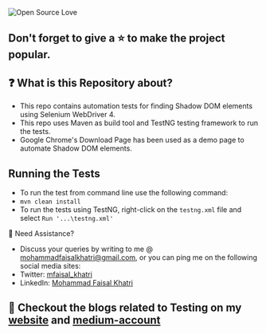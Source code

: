 ![Open Source Love](https://badges.frapsoft.com/os/v1/open-source.svg?v=103)

## Don't forget to give a :star: to make the project popular.

## :question: What is this Repository about?

- This repo contains automation tests for finding Shadow DOM elements using Selenium WebDriver 4.
- This repo uses Maven as build tool and TestNG testing framework to run the tests.
- Google Chrome's Download Page has been used as a demo page to automate Shadow DOM elements.

## Running the Tests
- To run the test from command line use the following command:
- `mvn clean install`
- To run the tests using TestNG, right-click on the `testng.xml` file and select `Run '...\testng.xml'` 

🧬 Need Assistance?

- Discuss your queries by writing to me @ [mohammadfaisalkhatri@gmail.com][mail], or you can ping me on the following
  social media sites:
- Twitter: [mfaisal_khatri][twitter]
- LinkedIn: [Mohammad Faisal Khatri][linkedin]

## :thought_balloon: Checkout the blogs related to Testing on my [website][] and [medium-account][medium]

[mail]: mohammadfaisalkhatri@gmail.com

[linkedin]: https://www.linkedin.com/in/faisalkhatri/

[twitter]: https://twitter.com/mfaisal_khatri

[lambdawebsite]:https://www.lambdatest.com/

[the-internet]: http://the-internet.herokuapp.com/

[website]: https://mfaisalkhatri.github.io

[medium]: https://medium.com/@iamfaisalkhatri